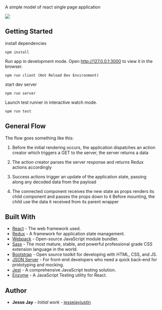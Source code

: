 A simple model of react single page application

![](https://github.com/jessejayjustin/React-Application/blob/master/public/images/react-app.gif)

## Getting Started

install dependencies

```
npm install
```

Run app in development mode.
Open http://127.0.0.1:3000 to view it in the browser.

``` 
npm run client (Hot Reload Dev Environment)
```

start dev server

```
npm run server
```

Launch test runner in interactive watch mode.

```
npm run test
```

## General Flow

The flow goes something like this:

  1. Before the initial rendering occurs, the application dispatches an action creator which triggers a GET to the server, the server returns a data 

  2. The action creator parses the server response and returns Redux actions accordingly

  3. Success actions trigger an update of the application state, passing along any decoded data from the payload

  4. The connected component receives the new state as props renders its child component and passes the props down to it Before mounting, the child use the data it received from its parent wrapper
	
## Built With

* [React](https://reactjs.org/docs/getting-started.html) - The web framework used.
* [Redux](https://redux.js.org/introduction/getting-started) - A framework for application state management.
* [Webpack](https://webpack.js.org/) - Open-source JavaScript module bundler. 
* [Sass](https://sass-lang.com/) - The most mature, stable, and powerful professional grade CSS extension language in the world.
* [Bootstrap](https://getbootstrap.com/docs/4.3/getting-started/introduction/) - Open source toolkit for developing with HTML, CSS, and JS.
* [JSON Server](https://github.com/typicode/json-server) - For front-end developers who need a quick back-end for prototyping and mocking.
* [Jest](https://github.com/facebook/jest) - A comprehensive JavaScript testing solution.
* [Enzyme](https://github.com/airbnb/enzyme) - A JavaScript Testing utility for React. 

## Author

* **Jesse Jay** - *Initial work* - [jessejayjustin](https://github.com/jessejayjustin)


